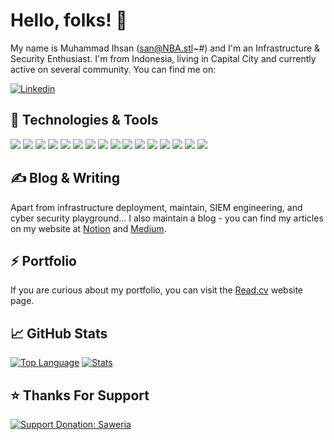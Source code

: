 <!-- More info, tips and tricks for making GitHub Profile README can be found in my article at https://towardsdatascience.com/build-a-stunning-readme-for-your-github-profile-9b80434fe5d7 -->


# Hello, folks! 👋

My name is Muhammad Ihsan (san@NBA.stl~#) and I'm an Infrastructure & Security Enthusiast. I'm from Indonesia, living in Capital City and currently active on several community. You can find me on:
<!-- 
[![Telegram][1.1]][1]
[![Github][2.1]][2]
 -->
[![Linkedin][3.1]][3]

## 🔧 Technologies & Tools
![](https://img.shields.io/static/v1?color=blue&label=OS&logo=kalilinux&logoColor=white&message=Kali+Linux)
![](https://img.shields.io/static/v1?color=orange&label=OS&logo=ubuntu&logoColor=white&message=Ubuntu+Server)
![](https://img.shields.io/static/v1?color=brightgreen&label=OS&logo=manjaro&logoColor=white&message=Manjaro)
![](https://img.shields.io/static/v1?color=red&label=OS&logo=centos&logoColor=white&message=Centos)
![](https://img.shields.io/static/v1?color=red&label=OS&logo=redhat&logoColor=white&message=Red+Hat+Enterprise+Linux)
![](https://img.shields.io/static/v1?color=red&label=Container+Orchestration&logo=redhatopenshift&logoColor=white&message=Red+Hat+OpenShift)
![](https://img.shields.io/static/v1?color=red&label=Container&logo=podman&logoColor=white&message=Red+Hat+Podman)
![](https://img.shields.io/static/v1?color=red&label=Storage&logo=ceph&logoColor=white&message=Red+Hat+Ceph)
![](https://img.shields.io/static/v1?color=red&label=Automation&logo=ansible&logoColor=white&message=Red+Hat+Ansible+Automation+Platform+(Ansible+Tower))
![](https://img.shields.io/static/v1?color=9cf&label=SQL+Server&logo=postgresql&logoColor=white&message=PostgreSQL)
![](https://img.shields.io/static/v1?color=blue&label=Container&logo=docker&logoColor=white&message=Docker)
![](https://img.shields.io/static/v1?color=blue&label=Container+Orchestration&logo=kubernetes&logoColor=white&message=Kubernetes)
![](https://img.shields.io/static/v1?color=yellow&label=Security+Monitoring&logo=kibana&logoColor=white&message=Kibana)
![](https://img.shields.io/static/v1?color=black&label=Log+Management&logo=graylog&logoColor=white&message=Graylog)
![](https://img.shields.io/static/v1?color=red&label=Hacking+Playground&logo=tryhackme&logoColor=white&message=Try+Hack+Me)
![](https://img.shields.io/static/v1?color=brightgreen&label=Hacking+Playground&logo=hackthebox&logoColor=white&message=Hack+The+Box)

## &#x270d; Blog & Writing

Apart from infrastructure deployment, maintain, SIEM engineering, and cyber security playground... I also maintain a blog - you can find my articles on my website at [Notion](https://www.notion.so/Documentation-san-NBA-stl-b5f06c8384c34fbb877a1313cffd7804) and [Medium](https://medium.com/@13ihsan92).

## ⚡ Portfolio

If you are curious about my portfolio, you can visit the [Read.cv](https://read.cv/13ihsan92) website page.

## &#x1f4c8; GitHub Stats

[![Top Language][4.1]][4]
[![Stats][5.1]][5]

## ⭐ Thanks For Support

[![Support Donation: Saweria][6.1]][6]

<!--
<a href="https://github.com/13ihsan92/13ihsan92">
  <img align="center" src="https://github-readme-stats.vercel.app/api/top-langs/?username=13ihsan92&theme=github_dark&langs_count=5" />
</a>
<a href="https://github.com/13ihsan92/13ihsan92">
  <img align="center" src="https://github-readme-stats.vercel.app/api?username=13ihsan92&show_icons=true&count_private=true&theme=github_dark&line_height=40" alt="San's GitHub Stats" />
</a>
<a href="https://github.com/13ihsan92/Security-Blue-Team">
  <img align="center" src="https://github-readme-stats.vercel.app/api/pin/?username=13ihsan92&repo=Security-Blue-Team&theme=github_dark&show_icons=true" />
</a>
<a href="https://github.com/13ihsan92/soc">
  <img align="center" src="https://github-readme-stats.vercel.app/api/pin/?username=13ihsan92&repo=soc&theme=github_dark&show_icons=true" />
</a>   
--!>

<!-- links to social media icons -->

[1.1]: https://img.shields.io/static/v1?color=blue&label=Telegram&logo=telegram&logoColor=white&message=ihsanus_zanshi 
[2.1]: https://img.shields.io/static/v1?color=black&label=Github&logo=github&logoColor=white&message=13ihsan92 
[3.1]: https://img.shields.io/static/v1?color=informational&label=Linkedin&logo=linkedin&logoColor=white&message=13ihsan92 


<!-- links to your social media accounts -->

[1]: https://t.me/ihsanus_zanshi
[2]: https://github.com/13ihsan92
[3]: https://www.linkedin.com/in/13ihsan92

<!-- links to stats icons -->

[4.1]: https://github-readme-stats.vercel.app/api/top-langs/?username=13ihsan92&theme=github_dark&langs_count=5
[5.1]: https://github-readme-stats.vercel.app/api?username=13ihsan92&show_icons=true&count_private=true&theme=github_dark&line_height=40 

<!-- links to your stats accounts -->

[4]: https://github.com/13ihsan92/13ihsan92
[5]: https://github.com/13ihsan92/13ihsan92

<!-- links to donation icons -->

[6.1]: https://saweria.co/widgets/qr?streamKey=bb5cab734c8469058f77201232b240df

<!-- links to your donation accounts -->

[6]: https://saweria.co/13ihsan92

<!-- Resources -->
<!-- Icons: https://simpleicons.org/ -->
<!-- GitHub Stats: https://github.com/anuraghazra/github-readme-stats -->
<!-- Emojis: https://emojipedia.org/emoji/ -->
<!-- HTML Emojis: https://www.fileformat.info/index.htm -->
<!-- Shields: https://shields.io/ -->
<!-- Awesome GitHub Profile README: https://github.com/abhisheknaiidu/awesome-github-profile-readme -->
